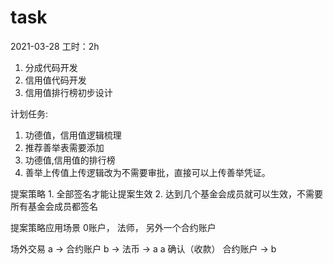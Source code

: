 # task

2021-03-28
工时：2h
1. 分成代码开发
2. 信用值代码开发
3. 信用值排行榜初步设计

计划任务:
1. 功德值，信用值逻辑梳理
2. 推荐善举表需要添加
3. 功德值,信用值的排行榜
4. 善举上传值上传逻辑改为不需要审批，直接可以上传善举凭证。

提案策略
    1. 全部签名才能让提案生效
    2. 达到几个基金会成员就可以生效，不需要所有基金会成员都签名





提案策略应用场景
    0账户， 法师， 另外一个合约账户 

场外交易
    a -> 合约账户 
                b -> 法币 -> a
                             a 确认（收款） 
                                        合约账户 -> b


